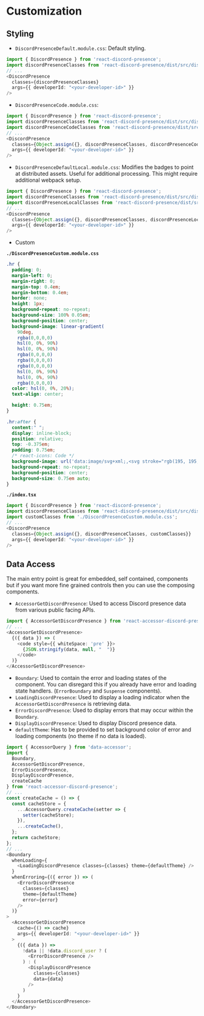# Customization

## Styling

- `DiscordPresenceDefault.module.css`: Default styling.

```typescript
import { DiscordPresence } from 'react-discord-presence';
import discordPresenceClasses from 'react-discord-presence/dist/src/display/style/DiscordPresenceDefault.module.css';
// ...
<DiscordPresence
  classes={discordPresenceClasses}
  args={{ developerId: "<your-developer-id>" }}
/>
```

- `DiscordPresenceCode.module.css`:

```typescript
import { DiscordPresence } from 'react-discord-presence';
import discordPresenceClasses from 'react-discord-presence/dist/src/display/style/DiscordPresenceDefault.module.css';
import discordPresenceCodeClasses from 'react-discord-presence/dist/src/display/style/DiscordPresenceCode.module.css';
// ...
<DiscordPresence
  classes={Object.assign({}, discordPresenceClasses, discordPresenceCodeClasses}}
  args={{ developerId: "<your-developer-id>" }}
/>
```

- `DiscordPresenceDefaultLocal.module.css`: Modifies the badges to point at distributed assets. Useful for additional
  processing. This might require additional webpack setup.

```typescript
import { DiscordPresence } from 'react-discord-presence';
import discordPresenceClasses from 'react-discord-presence/dist/src/display/style/DiscordPresenceDefault.module.css';
import discordPresenceLocalClasses from 'react-discord-presence/dist/src/display/style/DiscordPresenceDefaultLocal.module.css';
// ...
<DiscordPresence
  classes={Object.assign({}, discordPresenceClasses, discordPresenceLocalClasses}}
  args={{ developerId: "<your-developer-id>" }}
/>
```


- Custom

__`./DiscordPresenceCustom.module.css`__

```css
.hr {
  padding: 0;
  margin-left: 0;
  margin-right: 0;
  margin-top: 0.4em;
  margin-bottom: 0.4em;
  border: none;
  height: 1px;
  background-repeat: no-repeat;
  background-size: 100% 0.05em;
  background-position: center;
  background-image: linear-gradient(
    90deg,
    rgba(0,0,0,0)                                                            0%,
    hsl(0, 0%, 90%)                                                         10%,
    hsl(0, 0%, 90%)                                                         48%,
    rgba(0,0,0,0)                                                           48%,
    rgba(0,0,0,0)                                                           50%,
    rgba(0,0,0,0)                                                           52%,
    hsl(0, 0%, 90%)                                                         52%,
    hsl(0, 0%, 90%)                                                         90%,
    rgba(0,0,0,0)                                                           100%);
  color: hsl(0, 0%, 20%);
  text-align: center;

  height: 0.75em;
}

.hr:after {
  content:" ";
  display: inline-block;
  position: relative;
  top: -0.375em;
  padding: 0.75em;
  /* react-icons: Code */
  background-image: url('data:image/svg+xml;,<svg stroke="rgb(195, 195, 195)" fill="rgb(195, 195, 195)" stroke-width="0" viewBox="0 0 16 16" height="1em" width="1em" xmlns="http://www.w3.org/2000/svg"><path d="M10.478 1.647a.5.5 0 1 0-.956-.294l-4 13a.5.5 0 0 0 .956.294l4-13zM4.854 4.146a.5.5 0 0 1 0 .708L1.707 8l3.147 3.146a.5.5 0 0 1-.708.708l-3.5-3.5a.5.5 0 0 1 0-.708l3.5-3.5a.5.5 0 0 1 .708 0zm6.292 0a.5.5 0 0 0 0 .708L14.293 8l-3.147 3.146a.5.5 0 0 0 .708.708l3.5-3.5a.5.5 0 0 0 0-.708l-3.5-3.5a.5.5 0 0 0-.708 0z"></path></svg>');
  background-repeat: no-repeat;
  background-position: center;
  background-size: 0.75em auto;
}
```

__`./index.tsx`__

```typescript
import { DiscordPresence } from 'react-discord-presence';
import discordPresenceClasses from 'react-discord-presence/dist/src/display/style/DiscordPresenceDefault.module.css';
import customClasses from './DiscordPresenceCustom.module.css';
// ...
<DiscordPresence
  classes={Object.assign({}, discordPresenceClasses, customClasses}}
  args={{ developerId: "<your-developer-id>" }}
/>
```

## Data Access

The main entry point is great for embedded, self contained, components but if you want more fine
grained controls then you can use the composing components.

- `AccessorGetDiscordPresence`: Used to access Discord presence data from various public facing APIs.

```typescript
import { AccessorGetDiscordPresence } from 'react-accessor-discord-presence';
// ...
<AccessorGetDiscordPresence>
  {({ data }) => (
    <code style={{ whiteSpace: 'pre' }}>
      {JSON.stringify(data, null, "  ")}
    </code>
  )}
</AccessorGetDiscordPresence>
```

- `Boundary`: Used to contain the error and loading states of the component. You can disregard this if you already have
  error and loading state handlers. (`ErrorBoundary` and `Suspense` components).
- `LoadingDiscordPresence`: Used to display a loading indicator when the `AccessorGetDiscordPresence` is retrieving data.
- `ErrorDiscordPresence`: Used to display errors that may occur within the `Boundary`.
- `DisplayDiscordPresence`: Used to display Discord presence data.
- `defaultTheme`: Has to be provided to set background color of error and loading components (no theme if no data is loaded).

```typescript
import { AccessorQuery } from 'data-accessor';
import {
  Boundary,
  AccessorGetDiscordPresence,
  ErrorDiscordPresence,
  DisplayDiscordPresence,
  createCache
} from 'react-accessor-discord-presence';
// ...
const createCache = () => {
  const cacheStore = {
    ...AccessorQuery.createCache(setter => {
      setter(cacheStore);
    }),
    ...createCache(),
  };
  return cacheStore;
};
// ...
<Boundary
  whenLoading={
    <LoadingDiscordPresence classes={classes} theme={defaultTheme} />
  }
  whenErroring={({ error }) => (
    <ErrorDiscordPresence
      classes={classes}
      theme={defaultTheme}
      error={error}
    />
  )}
>
  <AccessorGetDiscordPresence
    cache={() => cache}
    args={{ developerId: "<your-developer-id>" }}
  >
    {({ data }) =>
      !data || !data.discord_user ? (
        <ErrorDiscordPresence />
      ) : (
        <DisplayDiscordPresence
          classes={classes}
          data={data}
        />
      )
    }
  </AccessorGetDiscordPresence>
</Boundary>
